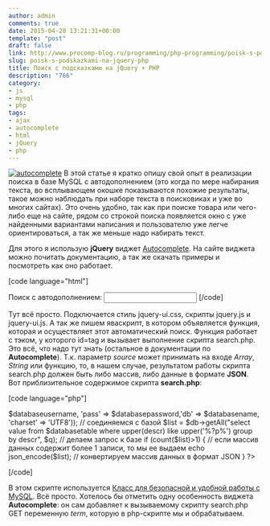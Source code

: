 ```yaml
---
author: admin
comments: true
date: 2015-04-28 13:21:31+00:00
template: "post"
draft: false
link: http://www.procomp-blog.ru/programming/php-programming/poisk-s-podskazkami-na-jquery-php/
slug: poisk-s-podskazkami-na-jquery-php
title: Поиск с подсказками на jQuery + PHP
description: "766"
category:
- js
- mysql
- php
tags:
- ajax
- autocomplete
- html
- jQuery
- php
---
```


[![autocomplete](http://www.procomp-blog.ru/wp-content/uploads/autocomplete.png)](http://www.procomp-blog.ru/wp-content/uploads/autocomplete.png) В этой статье я кратко опишу свой опыт в реализации поиска в базе MySQL с автодополнением (это когда по мере набирания текста, во всплывающем окошке показываются похожие результаты, такое можно наблюдать при наборе текста в поисковиках и уже во многих сайтах). Это очень удобно, так как при поиске товара или чего-либо еще на сайте, рядом со строкой поиска появляется окно с уже найденными вариантами написания и пользователю уже легче ориентироваться, а так же меньше надо набирать текст.
<!-- more -->
Для этого я использую **jQuery** виджет [Autocomplete](https://jqueryui.com/autocomplete/). На сайте виджета можно почитать документацию, а так же скачать примеры и посмотреть как оно работает.

[code language="html"]
<!DOCTYPE html>
<html>
<head>
	<link rel="stylesheet" href="jquery-ui.css">
</head>
<style>
	.ui-autocomplete {
		max-height: 20em;
		overflow: hidden;
		overflow-y: scroll;
	}
</style>

<body>
<label>Поиск с автодополнением:</label>
<input name="tag" type="text" id="tag" size="20"/>

<script src="jquery.js"></script>
<script src="jquery-ui.js"></script>
<script>
	$(function() {
		$( "#tag" ).autocomplete({
			source: "search.php" ,
		});
	});
</script>
</body>
</html>
[/code]

Тут всё просто. Подключается стиль jquery-ui.css, скрипты jquery.js и jquery-ui.js.
А так же пишем яваскрипт, в котором объявляется функция, которая и осуществляет этот автоматический поиск. Функция работает с тэком, у которого id=tag и вызывает выполнение скрипта search.php. Это всё, что надо тут знать (остальное в документации по **Autocomplete**). Т.к. параметр _source_ может принимать на входе _Array_, _String_ или функцию, то, в нашем случае, результатом работы скрипта search.php должен быть либо массив, либо данные в формате **JSON**.
Вот приблизительное содержимое скрипта **search.php**: 

[code language="php"]
<?php

require_once 'safemysql.class.php'; 
require_once 'db.php';

$q = $_GET["term"]; // на входе получаем переменную term
$q = str_replace(array("'","\""), "", $q); //убираем возможные служебные символы
$db = new SafeMySQL(array('user' => $databaseusername, 'pass' => $databasepassword,'db' => $databasename, 'charset' => 'UTF8')); // соединяемся с базой
 
$list = $db->getAll("select value from $databasetable where upper(descr) like upper('%?p%') group by descr", $q); // делаем запрос к базе
if (count($list)>1) { // если массив данных содержит более 1 записи, то мы ее выдаем
echo json_encode($list); // конвертируем массив данных в формат JSON
}
?>
[/code]

В этом скрипте используется [Класс для безопасной и удобной работы с MySQL](http://phpfaq.ru/safemysql). Всё просто. Хотелось бы отметить одну особенность виджета **Autocomplete**: он сам добавляет к вызываемому скрипту search.php GET переменную _term_, которую в php-скрипте мы и обрабатываем.
